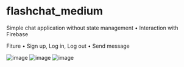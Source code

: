 # flashchat_medium
Simple chat application without state management
•	Interaction with Firebase

Fiture
•	Sign up, Log in, Log out
•	Send message

![image](https://github.com/Fatah03111995/flashchat_medium_firebase/assets/103168830/2423b86f-fe64-49f9-8dc0-371b06252665)
![image](https://github.com/Fatah03111995/flashchat_medium_firebase/assets/103168830/28141e83-0ce2-4e1e-90a5-b818c2a786fc)
![image](https://github.com/Fatah03111995/flashchat_medium_firebase/assets/103168830/050a7cfb-2991-4be9-9e8e-6e0d647a00f7)


